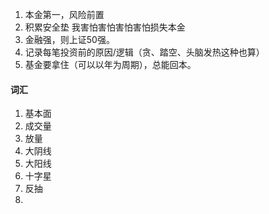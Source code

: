 1. 本金第一，风险前置
1. 积累安全垫
  我害怕害怕害怕害怕损失本金
2. 金融强，则上证50强。
3. 记录每笔投资前的原因/逻辑（贪、踏空、头脑发热这种也算）
4. 基金要拿住（可以以年为周期），总能回本。



#### 词汇
1. 基本面
2. 成交量
3. 放量
4. 大阴线
5. 大阳线
6. 十字星
7. 反抽
8. 
